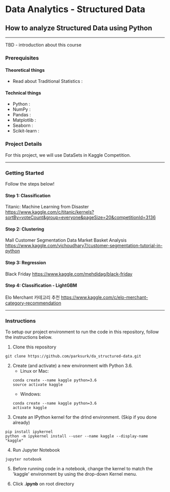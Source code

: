 
# Data Analytics - Structured Data
## How to analyze Structured Data using Python
---
TBD - introduction about this course

### Prerequisites

#### Theoretical things
* Read about Traditional Statistics :  

#### Technical things
* Python :
* NumPy :
* Pandas :
* Matplotlib :
* Seaborn :
* Scikit-learn :

### Project Details
For this project, we will use  DataSets in Kaggle Competition.

---

### Getting Started
Follow the steps below!

#### Step 1: Classification
Titanic: Machine Learning from Disaster
https://www.kaggle.com/c/titanic/kernels?sortBy=voteCount&group=everyone&pageSize=20&competitionId=3136

#### Step 2: Clustering
Mall Customer Segmentation Data
Market Basket Analysis
https://www.kaggle.com/vjchoudhary7/customer-segmentation-tutorial-in-python

#### Step 3: Regression
Black Friday
https://www.kaggle.com/mehdidag/black-friday


#### Step 4: Classification - LightGBM
Elo Merchant 카테고리 추천
https://www.kaggle.com/c/elo-merchant-category-recommendation

---

### Instructions
To setup our project environment to run the code in this repository, follow the instructions below.

1. Clone this repository
```
git clone https://github.com/parksurk/da_structured-data.git
```
2. Create (and activate) a new environment with Python 3.6.
    * Linux or Mac:
    ```
    conda create --name kaggle python=3.6
    source activate kaggle
    ```
    * Windows:
    ```
    conda create --name kaggle python=3.6
    activate kaggle
    ```
3. Create an IPython kernel for the drlnd environment. (Skip if you done already)
```
pip install ipykernel
python -m ipykernel install --user --name kaggle --display-name "kaggle"
```
4. Run Jupyter Notebook
```
jupyter notebook
```
5. Before running code in a notebook, change the kernel to match the 'kaggle' environment by using the drop-down Kernel menu.

6. Click **.ipynb** on root directory
